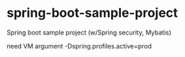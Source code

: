 # spring-boot-sample-project
Spring boot sample project (w/Spring security, Mybatis)

need VM argument
-Dspring.profiles.active=prod
